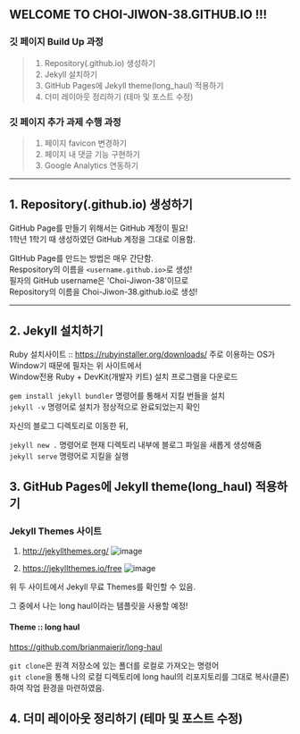 ## WELCOME TO CHOI-JIWON-38.GITHUB.IO !!!


### 깃 페이지 Build Up 과정
> 1. Repository(.github.io) 생성하기
> 2. Jekyll 설치하기
> 3. GitHub Pages에 Jekyll theme(long_haul) 적용하기
> 4. 더미 레이아웃 정리하기 (테마 및 포스트 수정)

### 깃 페이지 추가 과제 수행 과정
> 1. 페이지 favicon 변경하기
> 2. 페이지 내 댓글 기능 구현하기
> 3. Google Analytics 연동하기
<hr>

## 1. Repository(.github.io) 생성하기<br>
GitHub Page를 만들기 위해서는 GitHub 계정이 필요!<br>
1학년 1학기 때 생성하였던 GitHub 계정을 그대로 이용함.

GItHub Page를 만드는 방법은 매우 간단함.<br>
Respository의 이름을 `<username.github.io>`로 생성!<br>
필자의 GitHub username은 'Choi-Jiwon-38'이므로<br>
Repository의 이름을 Choi-Jiwon-38.github.io로 생성!
<hr>

## 2. Jekyll 설치하기
Ruby 설치사이트 :: https://rubyinstaller.org/downloads/
주로 이용하는 OS가 Window기 때문에 필자는 위 사이트에서<br>
Window전용 Ruby + DevKit(개발자 키트) 설치 프로그램을 다운로드<br>

```gem install jekyll bundler``` 명령어를 통해서 지킬 번들을 설치<br> 
```jekyll -v``` 명령어로 설치가 정상적으로 완료되었는지 확인<br>

자신의 블로그 디렉토리로 이동한 뒤,<br>

```jekyll new .``` 명령어로 현재 디렉토리 내부에 블로그 파일을 새롭게 생성해줌<br>
```jekyll serve``` 명령어로 지킬을 실행<br>

## 3. GitHub Pages에 Jekyll theme(long_haul) 적용하기

### Jekyll Themes 사이트

1. http://jekyllthemes.org/
![image](https://user-images.githubusercontent.com/81795729/146298051-98d9ff5a-3970-4b54-8a5b-54328664682d.png) <br>

2. https://jekyllthemes.io/free
![image](https://user-images.githubusercontent.com/81795729/146298168-d3419392-6fa5-4f96-96ac-7e2d335ebdc9.png) <br>

위 두 사이트에서 Jekyll 무료 Themes를 확인할 수 있음. <br>

그 중에서 나는 long haul이라는 템플릿을 사용할 예정! <br>

#### Theme :: long haul <br>
https://github.com/brianmaierjr/long-haul <br>

`git clone`은 원격 저장소에 있는 폴더를 로컬로 가져오는 명령어<br>
`git clone`을 통해 나의 로컬 디렉토리에 long haul의 리포지토리를 그대로 복사(클론)하여 작업 환경을 마련하였음.
<br>

## 4. 더미 레이아웃 정리하기 (테마 및 포스트 수정)
